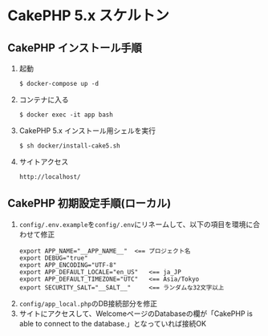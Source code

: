 # CakePHP 5.x スケルトン

## CakePHP インストール手順

1. 起動
    ```
    $ docker-compose up -d
    ```
2. コンテナに入る
   ```
   $ docker exec -it app bash
    ```
3. CakePHP 5.x インストール用シェルを実行
    ```
    $ sh docker/install-cake5.sh
   ```
4. サイトアクセス
    ```
    http://localhost/
   ```

## CakePHP 初期設定手順(ローカル)

1. `config/.env.example`を`config/.env`にリネームして、以下の項目を環境に合わせて修正
    ```js:.env
    export APP_NAME="__APP_NAME__"  <== プロジェクト名
    export DEBUG="true"
    export APP_ENCODING="UTF-8"
    export APP_DEFAULT_LOCALE="en_US"   <== ja_JP
    export APP_DEFAULT_TIMEZONE="UTC"   <== Asia/Tokyo
    export SECURITY_SALT="__SALT__"     <== ランダムな32文字以上
    ```
2. `config/app_local.php`のDB接続部分を修正
3. サイトにアクセスして、WelcomeページのDatabaseの欄が「CakePHP is able to connect to the database.」となっていれば接続OK

